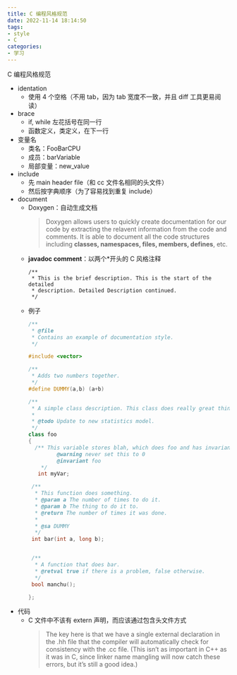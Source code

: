 ```yaml
---
title: C 编程风格规范
date: 2022-11-14 18:14:50
tags:
- style
- C
categories:
- 学习
---
```


C 编程风格规范
<!-- more -->


- identation
  - 使用 4 个空格（不用 tab，因为 tab 宽度不一致，并且 diff 工具更易阅读）
- brace
  - if, while 左花括号在同一行
  - 函数定义，类定义，在下一行
- 变量名
  - 类名：FooBarCPU
  - 成员：barVariable
  - 局部变量：new_value
- include
  - 先 main header file（和 cc 文件名相同的头文件）
  - 然后按字典顺序（为了容易找到重复 include）
- document
  - Doxygen：自动生成文档
    > Doxygen allows users to quickly create documentation for our code by extracting the relavent information from the code and comments. It is able to document all the code structures including **classes, namespaces, files, members, defines**, etc.
  - **javadoc comment**：以两个*开头的 C 风格注释
    ```
    /**
     * This is the brief description. This is the start of the detailed
     * description. Detailed Description continued.
     */
    ```
  - 例子
    ```c++
    /**
     * @file
     * Contains an example of documentation style.
     */
    
    #include <vector>
    
    /**
     * Adds two numbers together.
     */
    #define DUMMY(a,b) (a+b)
    
    /**
     * A simple class description. This class does really great things in detail.
     *
     * @todo Update to new statistics model.
     */
    class foo
    {
      /** This variable stores blah, which does foo and has invariants x,y,z
             @warning never set this to 0
             @invariant foo
        */
       int myVar;
    
     /**
      * This function does something.
      * @param a The number of times to do it.
      * @param b The thing to do it to.
      * @return The number of times it was done.
      *
      * @sa DUMMY
      */
     int bar(int a, long b);
    
    
     /**
      * A function that does bar.
      * @retval true if there is a problem, false otherwise.
      */
     bool manchu();
    
    };
    ```
- 代码
  - C 文件中不该有 extern 声明，而应该通过包含头文件方式
    > The key here is that we have a single external declaration in the .hh file that the compiler will automatically check for consistency with the .cc file. (This isn’t as important in C++ as it was in C, since linker name mangling will now catch these errors, but it’s still a good idea.)
